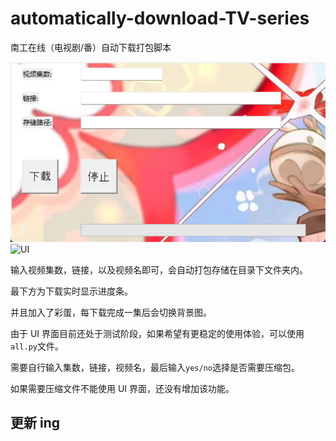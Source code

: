 # automatically-download-TV-series

南工在线（电视剧/番）自动下载打包脚本

<img src="image\show_big.png" alt="UI" width="800"/>

<img src="image\show_small.png" alt="UI" width="800"/>

输入视频集数，链接，以及视频名即可，会自动打包存储在目录下文件夹内。

最下方为下载实时显示进度条。

并且加入了彩蛋，每下载完成一集后会切换背景图。

由于 UI 界面目前还处于测试阶段，如果希望有更稳定的使用体验，可以使用`all.py`文件。

需要自行输入集数，链接，视频名，最后输入`yes/no`选择是否需要压缩包。

如果需要压缩文件不能使用 UI 界面，还没有增加该功能。

## 更新 ing
